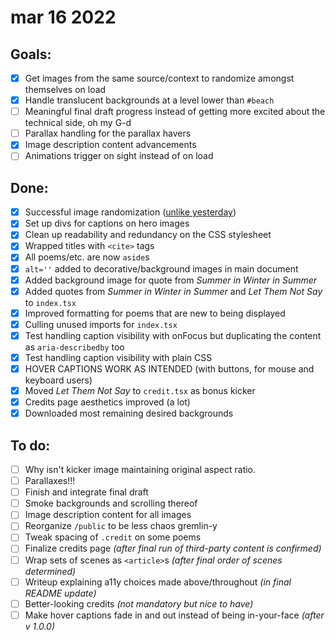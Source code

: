 # mar 16 2022

## Goals:
- [x] Get images from the same source/context to randomize amongst themselves on load
- [x] Handle translucent backgrounds at a level lower than `#beach`
- [ ] Meaningful final draft progress instead of getting more excited about the technical side, oh my G-d
- [ ] Parallax handling for the parallax havers
- [x] Image description content advancements
- [ ] Animations trigger on sight instead of on load

## Done:
- [x] Successful image randomization ([unlike yesterday](0220315.md))
- [x] Set up divs for captions on hero images
- [x] Clean up readability and redundancy on the CSS stylesheet
- [x] Wrapped titles with `<cite>` tags
- [x] All poems/etc. are now `aside`s
- [x] `alt=''` added to decorative/background images in main document 
- [x] Added background image for quote from *Summer in Winter in Summer*
- [x] Added quotes from *Summer in Winter in Summer* and *Let Them Not Say* to `index.tsx`
- [x] Improved formatting for poems that are new to being displayed
- [x] Culling unused imports for `index.tsx`
- [x] Test handling caption visibility with onFocus but duplicating the content as `aria-describedby` too 
- [x] Test handling caption visibility with plain CSS
- [x] HOVER CAPTIONS WORK AS INTENDED (with buttons, for mouse and keyboard users)
- [x] Moved *Let Them Not Say* to `credit.tsx` as bonus kicker
- [x] Credits page aesthetics improved (a lot)
- [x] Downloaded most remaining desired backgrounds

## To do:
- [ ] Why isn't kicker image maintaining original aspect ratio.
- [ ] Parallaxes!!!
- [ ] Finish and integrate final draft
- [ ] Smoke backgrounds and scrolling thereof
- [ ] Image description content for all images 
- [ ] Reorganize `/public` to be less chaos gremlin-y
- [ ] Tweak spacing of `.credit` on some poems
- [ ] Finalize credits page *(after final run of third-party content is confirmed)*
- [ ] Wrap sets of scenes as `<article>`s *(after final order of scenes determined)*
- [ ] Writeup explaining a11y choices made above/throughout *(in final README update)*
- [ ] Better-looking credits *(not mandatory but nice to have)*
- [ ] Make hover captions fade in and out instead of being in-your-face *(after v 1.0.0)*